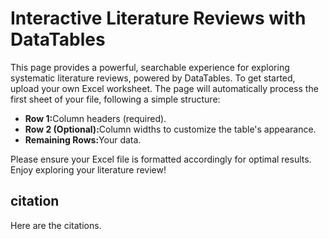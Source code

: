 # Interactive Literature Reviews with DataTables

This page provides a powerful, searchable experience for exploring systematic literature reviews, powered by DataTables.  To get started, upload your own Excel worksheet.  The page will automatically process the first sheet of your file, following a simple structure:

<ul>
<li><b>Row 1:</b>Column headers (required).</li>
<li><b>Row 2 (Optional):</b>Column widths to customize the table's appearance.</li>
<li><b>Remaining Rows:</b>Your data.</li>
</ul>

Please ensure your Excel file is formatted accordingly for optimal results. Enjoy exploring your literature review!

## citation

Here are the citations.